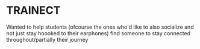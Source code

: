 # TRAINECT
Wanted to help students (ofcourse the ones who'd like to also socialize and not just stay hoooked to their earphones) find someone to stay connected throughout/partially their journey
